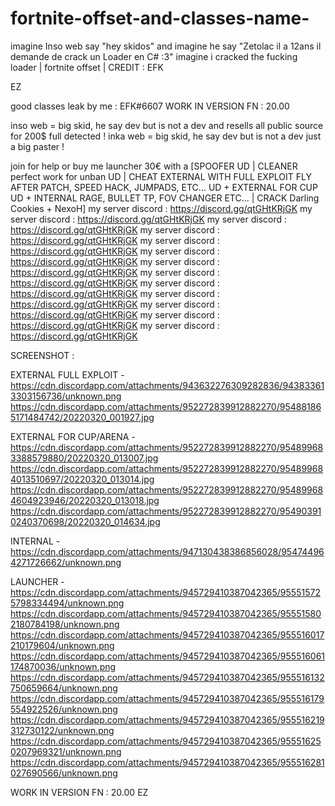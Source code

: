 # fortnite-offset-and-classes-name-
imagine Inso web say "hey skidos" and imagine he say "Zetolac il a 12ans il demande de crack un Loader en C# :3" imagine i cracked the fucking loader  | fortnite offset | CREDIT : EFK

EZ

good classes leak by me : EFK#6607
WORK IN VERSION FN : 20.00





inso web = big skid, he say dev but is not a dev and resells all public source for 200$ full detected !
inka web = big skid, he say dev but is not a dev just a big paster !



join for help or buy me launcher 30€ with a [SPOOFER UD | CLEANER perfect work for unban UD | CHEAT EXTERNAL WITH FULL EXPLOIT FLY AFTER PATCH, SPEED HACK, JUMPADS, ETC... UD + EXTERNAL FOR CUP UD + INTERNAL RAGE, BULLET TP, FOV CHANGER ETC... | CRACK Darling Cookies + NexoH]
my server discord : https://discord.gg/qtGHtKRjGK
my server discord : https://discord.gg/qtGHtKRjGK
my server discord : https://discord.gg/qtGHtKRjGK
my server discord : https://discord.gg/qtGHtKRjGK
my server discord : https://discord.gg/qtGHtKRjGK
my server discord : https://discord.gg/qtGHtKRjGK
my server discord : https://discord.gg/qtGHtKRjGK
my server discord : https://discord.gg/qtGHtKRjGK
my server discord : https://discord.gg/qtGHtKRjGK
my server discord : https://discord.gg/qtGHtKRjGK
my server discord : https://discord.gg/qtGHtKRjGK
my server discord : https://discord.gg/qtGHtKRjGK
my server discord : https://discord.gg/qtGHtKRjGK


SCREENSHOT :

EXTERNAL FULL EXPLOIT - 
https://cdn.discordapp.com/attachments/943632276309282836/943833613303156736/unknown.png
https://cdn.discordapp.com/attachments/952272839912882270/954881865171484742/20220320_001927.jpg

EXTERNAL FOR CUP/ARENA - 
https://cdn.discordapp.com/attachments/952272839912882270/954899683388579880/20220320_013007.jpg
https://cdn.discordapp.com/attachments/952272839912882270/954899684013510697/20220320_013014.jpg
https://cdn.discordapp.com/attachments/952272839912882270/954899684604923946/20220320_013018.jpg
https://cdn.discordapp.com/attachments/952272839912882270/954903910240370698/20220320_014634.jpg

INTERNAL -
https://cdn.discordapp.com/attachments/947130438386856028/954744964271726662/unknown.png

LAUNCHER -
https://cdn.discordapp.com/attachments/945729410387042365/955515725798334494/unknown.png
https://cdn.discordapp.com/attachments/945729410387042365/955515802180784198/unknown.png
https://cdn.discordapp.com/attachments/945729410387042365/955516017210179604/unknown.png
https://cdn.discordapp.com/attachments/945729410387042365/955516061174870036/unknown.png
https://cdn.discordapp.com/attachments/945729410387042365/955516132750659664/unknown.png
https://cdn.discordapp.com/attachments/945729410387042365/955516179554922526/unknown.png
https://cdn.discordapp.com/attachments/945729410387042365/955516219312730122/unknown.png
https://cdn.discordapp.com/attachments/945729410387042365/955516250207969321/unknown.png
https://cdn.discordapp.com/attachments/945729410387042365/955516281027690566/unknown.png

WORK IN VERSION FN : 20.00
EZ




